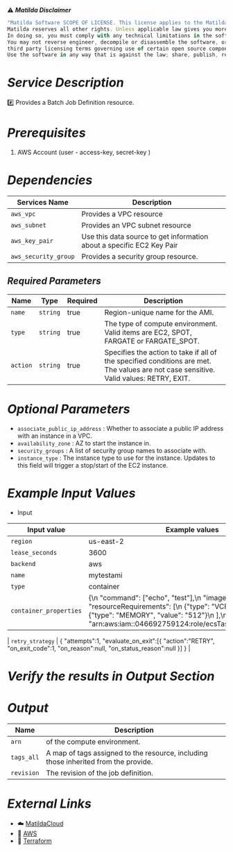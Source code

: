 :warning: ***Matilda Disclaimer***
```javascript
"Matilda Software SCOPE OF LICENSE. This license applies to the Matilda cloud product. The software is licensed, not sold. This agreement only gives you some rights to use the software. 
Matilda reserves all other rights. Unless applicable law gives you more rights despite this limitation, you may use the software only as expressly permitted in this agreement. 
In doing so, you must comply with any technical limitations in the software that only allow you to use it in certain ways. 
You may not reverse engineer, decompile or disassemble the software, or otherwise attempt to derive the source code for the software except and solely to the extent required by 
third party licensing terms governing use of certain open source components that may be included in the software; remove, minimize, block or modify any notices of Matilda or its suppliers in the software; 
Use the software in any way that is against the law; share, publish, rent or lease the software, or provide the software as a offering for others to use."
```

# *Service Description*
:hash: Provides a Batch Job Definition resource.

# *Prerequisites*
1. AWS Account (user - access-key, secret-key )

# *Dependencies*
| **Services Name**        | **Description**                                                      |
|--------------------------|----------------------------------------------------------------------|
| `aws_vpc`                | Provides a VPC resource                                              |
| `aws_subnet`             | Provides an VPC subnet resource                                      |
| `aws_key_pair`           | Use this data source to get information about a specific EC2 Key Pair|
| `aws_security_group`     | Provides a security group resource.                                  |


## *Required Parameters*
| Name | Type | Required | Description |
| --- | --- | --- | --- |
| `name` | `string` | true | Region-unique name for the AMI.                                                             |
| `type` | `string` | true| The type of compute environment. Valid items are EC2, SPOT, FARGATE or FARGATE_SPOT.         |
| `action` | `string` | true| Specifies the action to take if all of the specified conditions are met. The values are not case sensitive. Valid values: RETRY, EXIT.                                                                       |



# *Optional Parameters*
* `associate_public_ip_address` : 	 Whether to associate a public IP address with an instance in a VPC.
* `availability_zone` :	AZ to start the instance in.
* `security_groups` : A list of security group names to associate with.
* `instance_type`	: The instance type to use for the instance. Updates to this field will trigger a stop/start of the EC2 instance.

# *Example Input Values*
* Input

| Input value                       | Example values                                                                           |
|-----------------------------------|------------------------------------------------------------------------------------------|
| `region`                          | us-east-2                                                                    | 
| `lease_seconds`                   | 3600                                                                                 |
| `backend`                         | aws                                                                      |
| `name`                            | mytestami                                                                          |
| `type`                            | container                      |
| `container_properties`            | {\n  \"command\": [\"echo\", \"test\"],\n  \"image\": \"busybox\",\n  \"resourceRequirements\": [\n    {\"type\": \"VCPU\", \"value\": \"1\"},\n    {\"type\": \"MEMORY\", \"value\": \"512\"}\n  ],\n  \"executionRoleArn\": \"arn:aws:iam::046692759124:role\/ecsTaskExecutionRole\"\n}",                      |

| `retry_strategy`                  | {
      "attempts":1,
      "evaluate_on_exit":[{
         "action":"RETRY",
         "on_exit_code":1,
         "on_reason":null,
         "on_status_reason":null
      }]
   }                                                                                                                |





# *Verify the results in Output Section*
# *Output*
| Name | Description |
| ------------- | ------------- |
|  `arn` | of the compute environment. |
|  `tags_all` |A map of tags assigned to the resource, including those inherited from the provide.                  |
|  `revision` |The revision of the job definition.  |


# *External Links*
* :cloud: [MatildaCloud](https://www.matildacloud.com/docs/ "Matildacloud")
* :link: [AWS](https://aws.amazon.com/console/)
* :link: [Terraform](https://registry.terraform.io/providers/hashicorp/aws/latest/docs/resources/batch_job_definition#argument-reference)